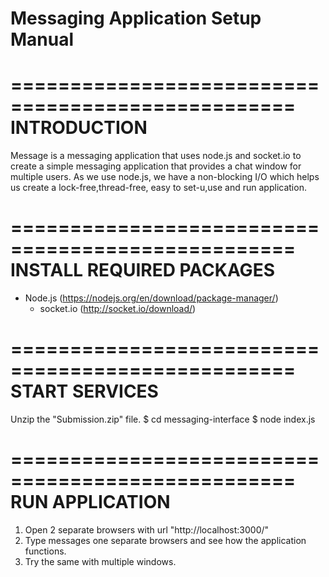 # Messaging Application Setup Manual

==================================================
INTRODUCTION
==================================================
Message is a messaging application that uses node.js and socket.io to create a simple messaging application that provides a chat window for multiple users.
As we use node.js, we have a non-blocking I/O which helps us create a lock-free,thread-free, easy to set-u,use and run application.

==================================================
INSTALL REQUIRED PACKAGES
==================================================
- Node.js (https://nodejs.org/en/download/package-manager/)
    * socket.io (http://socket.io/download/)


==================================================
START SERVICES
==================================================
Unzip the "Submission.zip" file.
$ cd messaging-interface
$ node index.js


==================================================
RUN APPLICATION
==================================================
1) Open 2 separate browsers with url "http://localhost:3000/" 
2) Type messages one separate browsers and see how the application functions.
3) Try the same with multiple windows.

